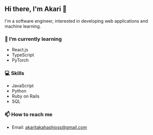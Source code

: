 ## Hi there, I'm Akari 👋

I'm a software engineer, interested in developing web applications and machine learning.

### 🌱 I’m currently learning

- React.js
- TypeScript
- PyTorch

### 💻 Skills

- JavaScript
- Python
- Ruby on Rails
- SQL

### 📫 How to reach me

- Email: akaritakahashioss@gmail.com
